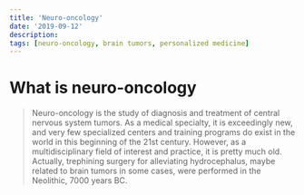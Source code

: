 ```yaml
---
title: 'Neuro-oncology'
date: '2019-09-12'
description:
tags: [neuro-oncology, brain tumors, personalized medicine]
---
```


# What is neuro-oncology

> Neuro-oncology is the study of diagnosis and treatment of central nervous system tumors. As a medical specialty, it is exceedingly new, and very few specialized centers and training programs do exist in the world in this beginning of the 21st century. However, as a multidisciplinary field of interest and practice, it is pretty much old. Actually, trephining surgery for alleviating hydrocephalus, maybe related to brain tumors in some cases, were performed in the Neolithic, 7000 years BC. 

